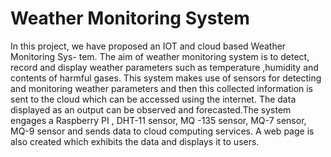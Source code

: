 # Weather Monitoring System
 
In this project, we have proposed an IOT and cloud based Weather Monitoring Sys-
tem. The aim of weather monitoring system is to detect, record and display weather
parameters such as temperature ,humidity and contents of harmful gases. This system
makes use of sensors for detecting and monitoring weather parameters and then this
collected information is sent to the cloud which can be accessed using the internet.
The data displayed as an output can be observed and forecasted.The system engages a
Raspberry PI , DHT-11 sensor, MQ -135 sensor, MQ-7 sensor, MQ-9 sensor and sends
data to cloud computing services. A web page is also created which exhibits the data
and displays it to users.
